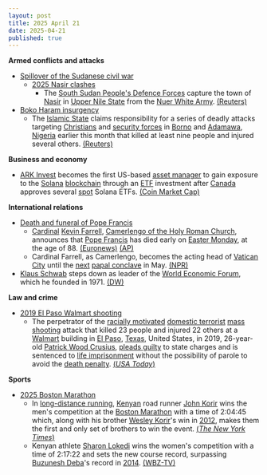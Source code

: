 ```yaml
---
layout: post
title: 2025 April 21
date: 2025-04-21
published: true
---
```


**Armed conflicts and attacks**

* [Spillover of the Sudanese civil war](https://en.wikipedia.org/wiki/Sudanese_civil_war_%282023%E2%80%93present%29#South_Sudan "Sudanese civil war (2023–present)")
  + [2025 Nasir clashes](https://en.wikipedia.org/wiki/2025_Nasir_clashes "2025 Nasir clashes")
    - The [South Sudan People's Defence Forces](https://en.wikipedia.org/wiki/South_Sudan_People%27s_Defence_Forces "South Sudan People's Defence Forces") capture the town of [Nasir](https://en.wikipedia.org/wiki/Nasir%2C_South_Sudan "Nasir, South Sudan") in [Upper Nile State](https://en.wikipedia.org/wiki/Upper_Nile_State "Upper Nile State") from the [Nuer White Army](https://en.wikipedia.org/wiki/Nuer_White_Army "Nuer White Army"). [(Reuters)](https://www.reuters.com/world/africa/south-sudans-military-recaptures-key-town-white-army-militia-2025-04-21/)
* [Boko Haram insurgency](https://en.wikipedia.org/wiki/Boko_Haram_insurgency "Boko Haram insurgency")
  + The [Islamic State](https://en.wikipedia.org/wiki/Islamic_State_%E2%80%93_West_Africa_Province "Islamic State – West Africa Province") claims responsibility for a series of deadly attacks targeting [Christians](https://en.wikipedia.org/wiki/Christians "Christians") and [security forces](https://en.wikipedia.org/wiki/Nigerian_Armed_Forces "Nigerian Armed Forces") in [Borno](https://en.wikipedia.org/wiki/Borno_State "Borno State") and [Adamawa](https://en.wikipedia.org/wiki/Adamawa_State "Adamawa State"), [Nigeria](https://en.wikipedia.org/wiki/Nigeria "Nigeria") earlier this month that killed at least nine people and injured several others. [(Reuters)](https://www.reuters.com/world/africa/iswap-claims-responsibility-deadly-attacks-nigeria-2025-04-21/)

**Business and economy**

* [ARK Invest](https://en.wikipedia.org/wiki/ARK_Invest "ARK Invest") becomes the first US-based [asset manager](https://en.wikipedia.org/wiki/Asset_management "Asset management") to gain exposure to the [Solana](https://en.wikipedia.org/wiki/Solana_%28blockchain_platform%29 "Solana (blockchain platform)") [blockchain](https://en.wikipedia.org/wiki/Blockchain "Blockchain") through an [ETF](https://en.wikipedia.org/wiki/Exchange-traded_fund "Exchange-traded fund") investment after [Canada](https://en.wikipedia.org/wiki/Canada "Canada") approves several [spot](https://en.wikipedia.org/wiki/Spot_ETF "Spot ETF") Solana ETFs. [(Coin Market Cap)](https://coinmarketcap.com/academy/article/ark-invest-funds-become-first-us-etfs-to-add-exposure-to-solana-through-3iqs-staking-etf)

**International relations**

* [Death and funeral of Pope Francis](https://en.wikipedia.org/wiki/Death_and_funeral_of_Pope_Francis "Death and funeral of Pope Francis")
  + [Cardinal](https://en.wikipedia.org/wiki/Cardinal_%28Catholic_Church%29 "Cardinal (Catholic Church)") [Kevin Farrell](https://en.wikipedia.org/wiki/Kevin_Farrell "Kevin Farrell"), [Camerlengo of the Holy Roman Church](https://en.wikipedia.org/wiki/Camerlengo_of_the_Holy_Roman_Church "Camerlengo of the Holy Roman Church"), announces that [Pope Francis](https://en.wikipedia.org/wiki/Pope_Francis "Pope Francis") has died early on [Easter Monday](https://en.wikipedia.org/wiki/Easter_Monday "Easter Monday"), at the age of 88. [(Euronews)](https://www.euronews.com/my-europe/2025/04/21/pope-francis-dies-at-88-the-vatican-says) [(AP)](https://apnews.com/article/vatican-pope-francis-dead-01ca7d73c3c48d25fd1504ba076e2e2a)
  + Cardinal Farrell, as Camerlengo, becomes the acting head of [Vatican City](https://en.wikipedia.org/wiki/Vatican_City "Vatican City") until the [next](https://en.wikipedia.org/wiki/2025_papal_conclave "2025 papal conclave") [papal conclave](https://en.wikipedia.org/wiki/Papal_conclave "Papal conclave") in May. [(NPR)](https://www.npr.org/2025/04/21/g-s1-61662/kevin-farrell-camerlengo-vatican-pope)
* [Klaus Schwab](https://en.wikipedia.org/wiki/Klaus_Schwab "Klaus Schwab") steps down as leader of the [World Economic Forum](https://en.wikipedia.org/wiki/World_Economic_Forum "World Economic Forum"), which he founded in 1971. [(DW)](https://www.dw.com/en/world-economic-forum-chairman-klaus-schwab-steps-down/a-72303380)

**Law and crime**

* [2019 El Paso Walmart shooting](https://en.wikipedia.org/wiki/2019_El_Paso_Walmart_shooting "2019 El Paso Walmart shooting")
  + The perpetrator of the [racially motivated](https://en.wikipedia.org/wiki/Hate_crime "Hate crime") [domestic terrorist](https://en.wikipedia.org/wiki/Domestic_terrorism "Domestic terrorism") [mass shooting](https://en.wikipedia.org/wiki/Mass_shooting "Mass shooting") attack that killed 23 people and injured 22 others at a [Walmart](https://en.wikipedia.org/wiki/Walmart "Walmart") building in [El Paso](https://en.wikipedia.org/wiki/El_Paso%2C_Texas "El Paso, Texas"), [Texas](https://en.wikipedia.org/wiki/Texas "Texas"), United States, in 2019, 26-year-old [Patrick Wood Crusius](https://en.wikipedia.org/wiki/2019_El_Paso_Walmart_shooting#Perpetrator "2019 El Paso Walmart shooting"), [pleads guilty](https://en.wikipedia.org/wiki/Plea "Plea") to state charges and is sentenced to [life imprisonment](https://en.wikipedia.org/wiki/Life_imprisonment "Life imprisonment") without the possibility of parole to avoid the [death penalty](https://en.wikipedia.org/wiki/Capital_punishment "Capital punishment"). [(*USA Today*)](https://www.usatoday.com/story/news/nation/2025/04/21/el-paso-texas-shooting-walmart-pleads-guilty/83195417007/)

**Sports**

* [2025 Boston Marathon](https://en.wikipedia.org/wiki/2025_Boston_Marathon "2025 Boston Marathon")
  + In [long-distance running](https://en.wikipedia.org/wiki/Long-distance_running "Long-distance running"), [Kenyan](https://en.wikipedia.org/wiki/Kenya "Kenya") road runner [John Korir](https://en.wikipedia.org/wiki/John_Korir_%28runner%2C_born_1996%29 "John Korir (runner, born 1996)") wins the men's competition at the [Boston Marathon](https://en.wikipedia.org/wiki/Boston_Marathon "Boston Marathon") with a time of 2:04:45 which, along with his brother [Wesley Korir](https://en.wikipedia.org/wiki/Wesley_Korir "Wesley Korir")'s win in [2012](https://en.wikipedia.org/wiki/2012_Boston_Marathon "2012 Boston Marathon"), makes them the first and only set of brothers to win the event. [(*The New York Times*)](https://www.nytimes.com/athletic/6296201/2025/04/21/boston-marathon-results-winners-2025/)
  + Kenyan athlete [Sharon Lokedi](https://en.wikipedia.org/wiki/Sharon_Lokedi "Sharon Lokedi") wins the women's competition with a time of 2:17:22 and sets the new course record, surpassing [Buzunesh Deba](https://en.wikipedia.org/wiki/Buzunesh_Deba "Buzunesh Deba")'s record in [2014](https://en.wikipedia.org/wiki/2014_Boston_Marathon "2014 Boston Marathon"). [(WBZ-TV)](https://www.cbsnews.com/boston/video/boston-marathon-winners-crowned-history-made-during-2025-race/)
